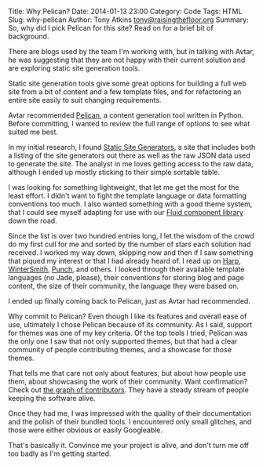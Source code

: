 Title: Why Pelican?
Date: 2014-01-13 23:00
Category: Code
Tags: HTML
Slug: why-pelican
Author: Tony Atkins <tony@raisingthefloor.org>
Summary: So, why did I pick Pelican for this site?  Read on for a brief bit of background.

There are blogs used by the team I'm working with, but in talking with Avtar, he was suggesting that they are not happy with their current solution and are exploring static site generation tools.

 Static site generation tools give some great options for building a full web site from a bit of content and a few template files, and for refactoring an entire site easily to suit changing requirements.

 Avtar recommended [Pelican](http://blog.getpelican.com/ "Pelican"), a content generation tool written in Python.  Before committing, I wanted to review the full range of options to see what suited me best.

In my initial research, I found [Static Site Generators](http://staticsitegenerators.net/ "Static Site Generators"), a site that includes both a listing of the site generators out there as well as the raw JSON data used to generate the site.  The analyst in me loves getting access to the raw data, although I ended up mostly sticking to their simple sortable table.

I was looking for something lightweight, that let me get the most for the least effort.  I didn't want to fight the template language or data formatting conventions too much.  I also wanted something with a good theme system, that I could see myself adapting for use with our [Fluid component library](http://fluidproject.org/products/infusion/ "Fluid component library") down the road.

Since the list is over two hundred entries long, I let the wisdom of the crowd do my first cull for me and sorted by the number of stars each solution had received.  I worked my way down, skipping now and then if I saw something that piqued my interest or that I had already heard of.  I read up on [Harp](http://harpjs.com/ "Harp"), [WinterSmith](http://wintersmith.io/ "WinterSmith"), [Punch](http://laktek.github.com/punch "Punch"), and others.  I looked through their available template languages (no Jade, please), their conventions for storing blog and page content, the size of their community, the language they were based on.

I ended up finally coming back to Pelican, just as Avtar had recommended.

Why commit to Pelican?  Even though I like its features and overall ease of use, ultimately I chose Pelican because of its community.  As I said, support for themes was one of my key criteria.  Of the top tools I tried, Pelican was the only one I saw that not only supported themes, but that had a clear community of people contributing themes, and a showcase for those themes.

That tells me that care not only about features, but about how people use them, about showcasing the work of their community.  Want confirmation?  Check out [the graph of contributors](https://github.com/getpelican/pelican-themes/graphs/contributors "the graph of contributors").  They have a steady stream of people keeping the software alive.

Once they had me, I was impressed with the quality of their documentation and the polish of their bundled tools.  I encountered only small glitches, and those were either obvious or easily Googleable.

That's basically it.  Convince me your project is alive, and don't turn me off too badly as I'm getting started.